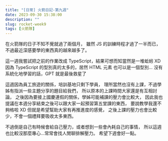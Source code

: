 ```yaml
---
title: "[日常] 火箭日記-第九週"
date: 2023-09-30 15:38:00
description: ""
slug: rocket-week9
tags: [火箭隊]
---
```


在火箭隊的日子不知不覺就過了兩個月，
雖然 JS 的訓練時程才過了一半而已，
不過最近深感要學的東西真的越來越多了。
<!-- more -->

這一週我嘗試把之前的作業改成 TypeScript，結果可想而知當然是一堆蚯蚓 XD
因為 TypeScript 的型別真的太多的，居然 HTML 元素 也可以是一個型別...
沒有系統化地學習的話，GPT 就是最後救星了

這週因為員工旅遊的關係，培訓基地只剩下學員，
理所當然也沒有上課，不過學姊有指派一些主題分享的題目給我們，
所以原本的上課時間大家還是有互相討論，
之後因為要接上國慶連假的關係，學姊可能補課的壓力會比較大，
因此我也提議在本週分享結束之後可以跟大家一起預習第五堂課的東西，
要說教學我還不夠格啦 XD 但就是希望幫助大家有再推進度的感覺，
之後上課的壓力也會比較少，不會一個禮拜要吸收太多東西。

不過倒是自己有時候會給自己壓力，或者想到一些會內耗自己的事情，
所以這週也比較沒那麼專心...常常會找人閒聊排解壓力。
希望下週會好一點。
